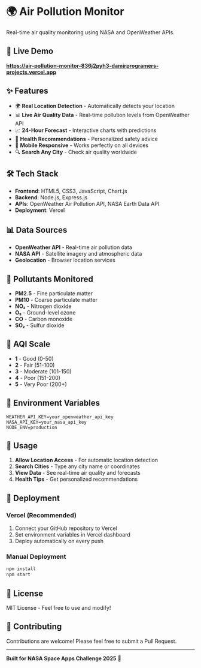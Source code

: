 # 🌍 Air Pollution Monitor

Real-time air quality monitoring using NASA and OpenWeather APIs.

## 🚀 Live Demo
**https://air-pollution-monitor-836j2pyh3-damirprogramers-projects.vercel.app**

## ✨ Features

- 🌍 **Real Location Detection** - Automatically detects your location
- 📊 **Live Air Quality Data** - Real-time pollution levels from OpenWeather API
- 📈 **24-Hour Forecast** - Interactive charts with predictions
- 🏥 **Health Recommendations** - Personalized safety advice
- 📱 **Mobile Responsive** - Works perfectly on all devices
- 🔍 **Search Any City** - Check air quality worldwide

## 🛠️ Tech Stack

- **Frontend**: HTML5, CSS3, JavaScript, Chart.js
- **Backend**: Node.js, Express.js
- **APIs**: OpenWeather Air Pollution API, NASA Earth Data API
- **Deployment**: Vercel

## 📊 Data Sources

- **OpenWeather API** - Real-time air pollution data
- **NASA API** - Satellite imagery and atmospheric data
- **Geolocation** - Browser location services

## 🎯 Pollutants Monitored

- **PM2.5** - Fine particulate matter
- **PM10** - Coarse particulate matter  
- **NO₂** - Nitrogen dioxide
- **O₃** - Ground-level ozone
- **CO** - Carbon monoxide
- **SO₂** - Sulfur dioxide

## 🌟 AQI Scale

- **1** - Good (0-50)
- **2** - Fair (51-100)
- **3** - Moderate (101-150)
- **4** - Poor (151-200)
- **5** - Very Poor (200+)

## 🔧 Environment Variables

```
WEATHER_API_KEY=your_openweather_api_key
NASA_API_KEY=your_nasa_api_key
NODE_ENV=production
```

## 📱 Usage

1. **Allow Location Access** - For automatic location detection
2. **Search Cities** - Type any city name or coordinates
3. **View Data** - See real-time air quality and forecasts
4. **Health Tips** - Get personalized recommendations

## 🚀 Deployment

### Vercel (Recommended)
1. Connect your GitHub repository to Vercel
2. Set environment variables in Vercel dashboard
3. Deploy automatically on every push

### Manual Deployment
```bash
npm install
npm start
```

## 📄 License

MIT License - Feel free to use and modify!

## 🤝 Contributing

Contributions are welcome! Please feel free to submit a Pull Request.

---

**Built for NASA Space Apps Challenge 2025** 🚀
